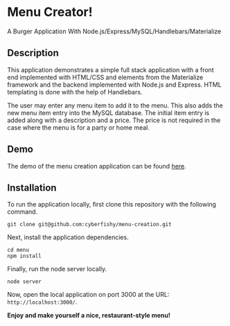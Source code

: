 # Menu Creator!
A Burger Application With Node.js/Express/MySQL/Handlebars/Materialize

## Description

This application demonstrates a simple full stack application with a front end implemented with HTML/CSS and elements from the Materialize framework and the backend implemented with Node.js and Express. HTML templating is done with the help of Handlebars.

The user may enter any menu item to add it to the menu. This also adds the new menu item entry into the MySQL database. The initial item entry is added along with a description and a price. The price is not required in the case where the menu is for a party or home meal.

## Demo

The demo of the menu creation application can be found [here]().

## Installation

To run the application locally, first clone this repository with the following command.

	git clone git@github.com:cyberfishy/menu-creation.git
	
Next, install the application dependencies.

	cd menu
	npm install
	
Finally, run the node server locally.

	node server
	
Now, open the local application on port 3000 at the URL: `http://localhost:3000/`.

**Enjoy and make yourself a nice, restaurant-style menu!**





